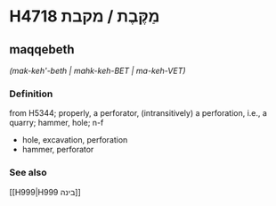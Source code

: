 # H4718 מַקֶּבֶת / מקבת

## maqqebeth

_(mak-keh'-beth | mahk-keh-BET | ma-keh-VET)_

### Definition

from H5344; properly, a perforator, (intransitively) a perforation, i.e., a quarry; hammer, hole; n-f

- hole, excavation, perforation
- hammer, perforator

### See also

[[H999|H999 בינה]]
